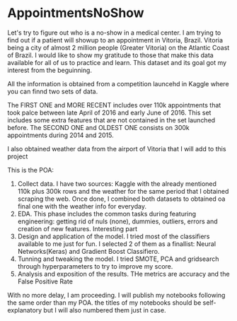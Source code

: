 # AppointmentsNoShow
Let's try to figure out who is a no-show in a medical center.
I am trying to find out if a patient will showup to an appointment in Vitoria, Brazil. Vitoria being a city of almost 2 million people (Greater Vitoria) on the Atlantic Coast of Brazil.
I would like to show my gratitude to those that make this data available for all of us to practice and learn. This dataset and its goal got my interest from the beguinning.

All the information is obtained from a competition launcehd in Kaggle where you can finnd two sets of data.

The FIRST ONE and MORE RECENT includes over 110k appointments that took palce between late April of 2016 and early June of 2016. This set includes some extra features that are not contained in the set launched before.
The SECOND ONE and OLDEST ONE consists on 300k appointments during 2014 and 2015.
 
 I also obtained weather data from the airport of Vitoria that I will add to this project

This is the POA:

1. Collect data. I have two sources: Kaggle with the already mentioned 110k plus 300k rows and the weather for the same period that I obtained scraping the web. Once done, I combined both datasets to obtained oa final one with the weather info for everyday.
2. EDA. This phase includes the common tasks during featuring engineering: getting rid of nuls (none), dummies, outliers, errors and creation of new features. Interesting part
3. Design and application of the model. I tried most of the classifiers available to me just for fun. I selected 2 of them as a finallist: Neural Networks(Keras) and Gradient Boost Classifiero. 
4. Tunning and tweaking the model. I tried SMOTE, PCA and gridsearch through hyperparameters to try to improve my score.
4. Analysis and exposition of the results. THe metrics are accuracy and the False Positive Rate

With no more delay, I am proceeding. I will publish my notebooks following the same order than my POA. the titles of my notebooks should be self-explanatory but I will also numbered them just in case.

